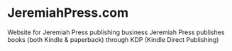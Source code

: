 # JeremiahPress.com
Website for Jeremiah Press publishing business
Jeremiah Press publishes books (both Kindle & paperback) through KDP (Kindle Direct Publishing)
